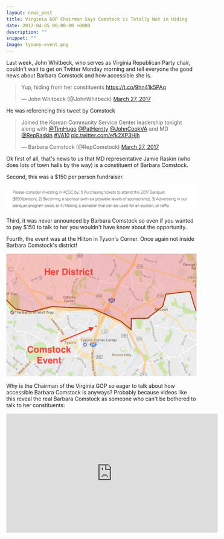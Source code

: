 ```yaml
---
layout: news_post
title: Virginia GOP Chairman Says Comstock is Totally Not in Hiding
date: 2017-04-05 00:00:00 +0000
description: ""
snippet: ""
image: tysons-event.png
---
```


Last week, John Whitbeck, who serves as Virginia Republican Party chair, couldn't wait to get on Twitter Monday morning and tell everyone the good news about Barbara Comstock and how accessible she is.

<blockquote class="twitter-tweet" data-lang="en"><p lang="en" dir="ltr">Yup, hiding from her constituents <a href="https://t.co/9hn41k5PAq">https://t.co/9hn41k5PAq</a></p>&mdash; John Whitbeck (@JohnWhitbeck) <a href="https://twitter.com/JohnWhitbeck/status/846318902535708672">March 27, 2017</a></blockquote>
<script async src="//platform.twitter.com/widgets.js" charset="utf-8"></script>

He was referencing this tweet by Comstock

<blockquote class="twitter-tweet" data-lang="en"><p lang="en" dir="ltr">Joined the Korean Community Service Center leadership tonight along with <a href="https://twitter.com/TimHugo">@TimHugo</a> <a href="https://twitter.com/PatHerrity">@PatHerrity</a> <a href="https://twitter.com/JohnCookVA">@JohnCookVA</a> and MD <a href="https://twitter.com/RepRaskin">@RepRaskin</a> <a href="https://twitter.com/hashtag/VA10?src=hash">#VA10</a> <a href="https://t.co/efk2XP3Hjh">pic.twitter.com/efk2XP3Hjh</a></p>&mdash; Barbara Comstock (@RepComstock) <a href="https://twitter.com/RepComstock/status/846194992184020993">March 27, 2017</a></blockquote>
<script async src="//platform.twitter.com/widgets.js" charset="utf-8"></script>

Ok first of all, that's news to us that MD representative Jamie Raskin (who does lots of town halls by the way) is a constituent of Barbara Comstock.

Second, this was a $150 per person fundraiser.

![Fundraiser costs $150 per person](/images/news/korean-fundraiser.png)

Third, it was never announced by Barbara Comstock so even if you wanted to pay $150 to talk to her you wouldn't have know about the opportunity.

Fourth, the event was at the Hilton in Tyson's Corner. Once again not inside Barbara Comstock's district!

![Comstock outside the district](/images/news/tysons-event.png)

Why is the Chairman of the Virginia GOP so eager to talk about how accessible Barbara Comstock is anyways? Probably because videos like this reveal the real Barbara Comstock as someone who can't be bothered to talk to her constituents:

<iframe width="560" height="315" src="https://www.youtube.com/embed/65AKfqbjnik" frameborder="0" allowfullscreen></iframe>
